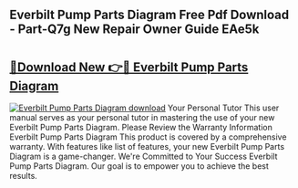 ## Everbilt Pump Parts Diagram Free Pdf Download - Part-Q7g New Repair Owner Guide EAe5k

# <h2><a href="http://dfmzkv.blite.top/?on=Everbilt+Pump+Parts+Diagram">🔗Download New 👉🔴 Everbilt Pump Parts Diagram</a></h2>

[![Everbilt Pump Parts Diagram download](https://i.imgur.com/lujVjoI.png)](http://dfmzkv.blite.top/?on=Everbilt+Pump+Parts+Diagram)
Your Personal Tutor This user manual serves as your personal tutor in mastering the use of your new Everbilt Pump Parts Diagram. Please Review the Warranty Information Everbilt Pump Parts Diagram This product is covered by a comprehensive warranty. With features like list of features, your new Everbilt Pump Parts Diagram is a game-changer. We're Committed to Your Success Everbilt Pump Parts Diagram. Our goal is to empower you to achieve the best results.
